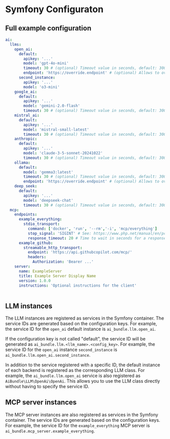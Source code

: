 # Symfony Configuraton

## Full example configuration
```yaml
ai:
  llms:
    open_ai:
      default:
        apikey: '...'
        model: 'gpt-4o-mini'
        timeout: 30 # (optional) Timeout value in seconds, default: 300
        endpoint: 'https://override.endpoint' # (optional) Allows to override the default endpoint, default: https://api.openai.com/v1
      second_instance:
        apikey: '...'
        model: 'o3-mini'
    google_ai:
      default:
        apikey: '...'
        model: 'gemini-2.0-flash'
        timeout: 30 # (optional) Timeout value in seconds, default: 300
    mistral_ai:
      default:
        apikey: '...'
        model: 'mistral-small-latest'
        timeout: 30 # (optional) Timeout value in seconds, default: 300
    anthropic:
      default:
        apikey: '...'
        model: 'claude-3-5-sonnet-20241022'
        timeout: 30 # (optional) Timeout value in seconds, default: 300
    ollama:
      default:
        model: 'gemma3:latest'
        timeout: 30 # (optional) Timeout value in seconds, default: 300
        endpoint: 'https://override.endpoint' # (optional) Allows to override the default endpoint, default: http://127.0.0.1:11434
    deep_seek:
      default:
        apikey: '...'
        model: 'deepseek-chat'
        timeout: 30 # (optional) Timeout value in seconds, default: 300
  mcp:
    endpoints:
      example_everything:
        stdio_transport:
          command: ['docker', 'run', '--rm','-i', 'mcp/everything']
          stop_signal: 'SIGINT' # See: https://www.php.net/manual/en/pcntl.constants.php > SIG_* constants
          response_timeout: 20 # Time to wait in seconds for a response from the MCP server, default: 20
      example_github:
        streamable_http_transport:
          endpoint: 'https://api.githubcopilot.com/mcp/'
          headers:
            Authorization: 'Bearer ...'
    server:
      name: ExampleServer
      title: Example Server Display Name
      version: 1.0.0
      instructions: 'Optional instructions for the client'
    
```

## LLM instances

The LLM instances are registered as services in the Symfony container. The service IDs are generated based on the configuration keys. For example, the service ID for the `open_ai` default instance is `ai_bundle.llm.open_ai`.

If the configuration key is not called "default", the service ID will be generated as `ai_bundle.llm.<llm_name>.<config_key>`. For example, the service ID for the `open_ai` instance `second_instance` is `ai_bundle.llm.open_ai.second_instance`.

In addition to the service registered with a specific ID, the default instance of each backend is registered as the corresponding LLM class. For example, the `ai_bundle.llm.open_ai` service is also registered as `AiBundle\LLM\OpenAi\OpenAi`. This allows you to use the LLM class directly without having to specify the service ID.

## MCP server instances

The MCP server instances are also registered as services in the Symfony container. The service IDs are generated based on the configuration keys. For example, the service ID for the `example_everything` MCP server is `ai_bundle.mcp_server.example_everything`.
